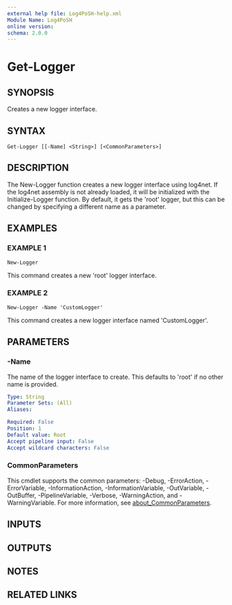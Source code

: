```yaml
---
external help file: Log4PoSH-help.xml
Module Name: Log4PoSH
online version:
schema: 2.0.0
---
```


# Get-Logger

## SYNOPSIS
Creates a new logger interface.

## SYNTAX

```
Get-Logger [[-Name] <String>] [<CommonParameters>]
```

## DESCRIPTION
The New-Logger function creates a new logger interface using log4net.
If the log4net assembly is not already loaded, it will be initialized with the Initialize-Logger function.
By default, it gets the 'root' logger, but this can be changed by specifying a different name as a parameter.

## EXAMPLES

### EXAMPLE 1
```
New-Logger
```

This command creates a new 'root' logger interface.

### EXAMPLE 2
```
New-Logger -Name 'CustomLogger'
```

This command creates a new logger interface named 'CustomLogger'.

## PARAMETERS

### -Name
The name of the logger interface to create.
This defaults to 'root' if no other name is provided.

```yaml
Type: String
Parameter Sets: (All)
Aliases:

Required: False
Position: 1
Default value: Root
Accept pipeline input: False
Accept wildcard characters: False
```

### CommonParameters
This cmdlet supports the common parameters: -Debug, -ErrorAction, -ErrorVariable, -InformationAction, -InformationVariable, -OutVariable, -OutBuffer, -PipelineVariable, -Verbose, -WarningAction, and -WarningVariable. For more information, see [about_CommonParameters](http://go.microsoft.com/fwlink/?LinkID=113216).

## INPUTS

## OUTPUTS

## NOTES

## RELATED LINKS
